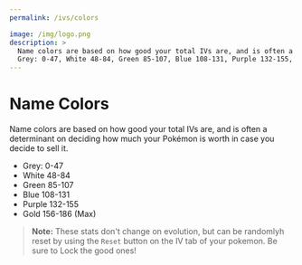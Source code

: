 ```yaml
---
permalink: /ivs/colors

image: /img/logo.png
description: >
  Name colors are based on how good your total IVs are, and is often a determinant on deciding how much your Pokémon is worth in case you decide to sell it.
  Grey: 0-47, White 48-84, Green 85-107, Blue 108-131, Purple 132-155, Gold 156-186 (Max)
---
```


# Name Colors

Name colors are based on how good your total IVs are, and is often a determinant on deciding how much your Pokémon is worth in case you decide to sell it.

* Grey: 0-47
* White 48-84
* Green 85-107
* Blue 108-131
* Purple 132-155
* Gold 156-186 (Max)

> __Note:__ These stats don't change on evolution, but can be randomlyh reset
> by using the `Reset` button on the IV tab of your pokemon. Be sure to Lock
> the good ones!
